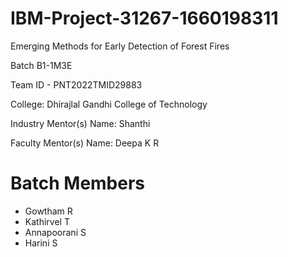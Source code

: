 # IBM-Project-31267-1660198311
Emerging Methods for Early Detection of Forest Fires

Batch B1-1M3E

Team ID - PNT2022TMID29883

College: Dhirajlal Gandhi College of Technology

Industry Mentor(s) Name: Shanthi

Faculty Mentor(s) Name: Deepa K R

# Batch Members

- Gowtham R
- Kathirvel T
- Annapoorani S
- Harini S
